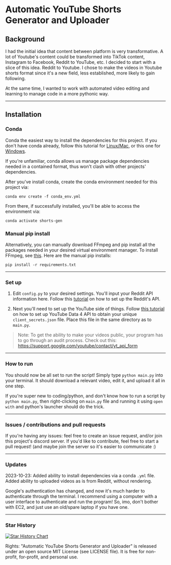 # Automatic YouTube Shorts Generator and Uploader

## Background

I had the initial idea that content between platform is very transformative. A lot of Youtube's content could be transformed into TikTok content, Instagram to Facebook, Reddit to YouTube, etc. I decided to start with a slice of this idea. Reddit to Youtube. I chose to make the videos in Youtube shorts format since it's a new field, less established, more likely to gain following.

At the same time, I wanted to work with automated video editing and learning to manage code in a more pythonic way.

---

## Installation

### Conda

Conda the easiest way to install the dependencies for this project. If you don't have conda already, follow this tutorial for [Linux/Mac](https://www.youtube.com/watch?v=OH0E7FIHyQo), or this one for [Windows](https://www.youtube.com/watch?v=XCvgyvBFjyM).

If you're unfamiliar, conda allows us manage package dependencies needed in a contained format, thus won't clash with other projects' dependencies.

After you've install conda, create the conda environment needed for this project via:

```pwsh
conda env create -f conda_env.yml
```

From there, if successfully installed, you'll be able to access the environment via:

```pwsh
conda activate shorts-gen
```

### Manual pip install

Alternatively, you can manually download FFmpeg and pip install all the packages needed in your desired virtual environment manager. To install FFmpeg, see [this](https://www.google.com/search?q=how+to+install+ffmpeg+on+mac+%2F+windows+10+%2F+linux). Here are the manual pip installs:

```pwsh
pip install -r requirements.txt
```

---

### Set up

1. Edit `config.py` to your desired settings. You'll input your Reddit API information here. Follow this [tutorial](https://youtu.be/NRgfgtzIhBQ?t=50) on how to set up the Reddit's API.

2. Next you'll need to set up the YouTube side of things. Follow [this tutorial](https://youtu.be/aFwZgth790Q) on how to set up YouTube Data 4 API to obtain your unique `client_secrets.json` file. Place this file in the same directory as to `main.py`.

>Note: To get the ability to make your videos public, your program has to go through an audit process. Check out this: <https://support.google.com/youtube/contact/yt_api_form>

---

### How to run

You should now be all set to run the script! Simply type `python main.py` into your terminal. It should download a relevant video, edit it, and upload it all in one step.

If you're super new to coding/python, and don't know how to run a script by `python main.py`, then right-clicking on `main.py` file and running it using `open with` and python's launcher should do the trick.

---

### Issues / contributions and pull requests

If you're having any issues: feel free to create an issue request, and/or join this project's discord server.
If you'd like to contribute, feel free to start a pull request! (and maybe join the server so it's easier to communicate :)

---

### Updates

2023-10-23:
Added ability to install dependencies  via a conda `.yml` file.
Added ability to uploaded videos as is from Reddit, without rendering.

Google's authentication has changed, and now it's much harder to authenticate through the terminal. I recommend using a computer with a user interface to authenticate and run the program! So, imo, don't bother with EC2, and just use an old/spare laptop if you have one.

---

### Star History

[![Star History Chart](https://api.star-history.com/svg?repos=ntaheij/YouTube-shorts-generator&type=Date)](https://star-history.com/#ntaheij/YouTube-shorts-generator&Date)

Rights: "Automatic YouTube Shorts Generator and Uploader" is released under an open source MIT License (see LICENSE file). It is free for non-profit, for-profit, and personal use.
